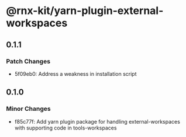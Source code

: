 # @rnx-kit/yarn-plugin-external-workspaces

## 0.1.1

### Patch Changes

- 5f09eb0: Address a weakness in installation script

## 0.1.0

### Minor Changes

- f85c77f: Add yarn plugin package for handling external-workspaces with
  supporting code in tools-workspaces
